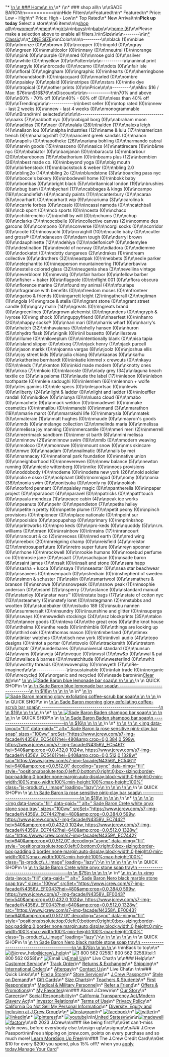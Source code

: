 "*   [\n    \n    ### Home\n    \n    ](/)\n*   /\n*   ### shop all\n    \n\nSADE BARON\n==========\n\nHide Filters\n\nFeatured\n\n*   Featured\n*   Price: Low - High\n*   Price: High - Low\n*   Top Rated\n*   New Arrival\n\n**Pick up today** Select a store\n\n6 items\n\n[shop all](/all/?crawl=no)\n\n[women](/all/womens?crawl=no)\n\n[men](/all/mens?crawl=no)\n\n[girls](/all/girls?crawl=no)\n\n[boys](/all/boys?crawl=no)\n\n[baby](/all/baby?crawl=no)\n\n[home (6)](/all/home?crawl=no)\n\nPlease make a selection above to enable all filters.\n\nSize\n\n\n--------\n\n[*   Classic](/all/?brand=SADE%20BARON&crawl=no&fit=Classic)\n\n[*   ONE SIZE](/all/?brand=SADE%20BARON&crawl=no&size=ONE%20SIZE)\n\nColor\n\n\n---------\n\n[](/all/?brand=SADE%20BARON&crawl=no&l_color=root-black)black (1)\n\nblue (0)\n\nbronze (0)\n\nbrown (0)\n\ncopper (0)\n\ngold (0)\n\ngray (0)\n\ngreen (0)\n\nmulticolor (0)\n\nnavy (0)\n\n[](/all/?brand=SADE%20BARON&crawl=no&l_color=root-neutral)neutral (1)\n\norange (0)\n\npink (0)\n\npurple (0)\n\nred (0)\n\nrose gold (0)\n\nsilver (0)\n\nwhite (0)\n\nyellow (0)\n\nPattern\n\n\n-----------\n\nanimal print (0)\n\nargyle (0)\n\nbrocade (0)\n\ncamo (0)\n\ndots (0)\n\nfair isle (0)\n\nfloral (0)\n\ngingham (0)\n\ngraphic (0)\n\nhearts (0)\n\nherringbone (0)\n\nhoundstooth (0)\n\njacquard (0)\n\nmarled (0)\n\nombre (0)\n\npaisley (0)\n\nplaid (0)\n\nstripes (0)\n\nstars (0)\n\ntie dye (0)\n\ntropical (0)\n\nother prints (0)\n\nPrice\n\n\n---------\n\nMin: $16 / Max: $76\n\n$16$76\n\nDiscount\n\n\n------------\n\n70% and above (0)\n\n60% - 70% off (0)\n\n40% - 60% off (0)\n\nless than 40% off (0)\n\nTrending\n\n\n------------\n\nbest seller (0)\n\ntop rated (0)\n\nnew - last 2 weeks (0)\n\nnew - last 4 weeks (0)\n\nmonogrammable (0)\n\nBrand\n\n1 selected[](/all/?crawl=no)\n\n\n\n\n-----------------------------------------\n\n[](/all/?brand=AAKS,SADE%20BARON&crawl=no)aaks (7)\n\nabbott nyc (0)\n\nabigail borg (0)\n\nabraham moon (0)\n\n[](/all/?brand=ADIDAS,SADE%20BARON&crawl=no)adidas (10)\n\naer (0)\n\n[](/all/?brand=ALALA,SADE%20BARON&crawl=no)alala (28)\n\n[](/all/?brand=ALDEN,SADE%20BARON&crawl=no)alden (17)\n\n[](/all/?brand=ALEXA%20LEIGH,SADE%20BARON&crawl=no)alexa leigh (4)\n\nalison lou (0)\n\n[](/all/?brand=ALPHA%20INDUSTRIES,SADE%20BARON&crawl=no)alpha industries (12)\n\n[](/all/?brand=AME%20%26%20LULU,SADE%20BARON&crawl=no)ame & lulu (17)\n\n[](/all/?brand=AMERICAN%20TRENCH,SADE%20BARON&crawl=no)american trench (8)\n\n[](/all/?brand=ANALOG%3ASHIFT,SADE%20BARON&crawl=no)analog:shift (12)\n\nancient greek sandals (0)\n\nanon (0)\n\napolis (0)\n\n[](/all/?brand=APOTHEKE,SADE%20BARON&crawl=no)apotheke (26)\n\nariana bohling (0)\n\narmando cabral (0)\n\n[](/all/?brand=ARVIN%20GOODS,SADE%20BARON&crawl=no)arvin goods (15)\n\nasceno (0)\n\n[](/all/?brand=ASICS,SADE%20BARON&crawl=no)asics (4)\n\n[](/all/?brand=ATTIRECARE,SADE%20BARON&crawl=no)attirecare (1)\n\nb&me nyc (0)\n\nbabiator (0)\n\nbanjanan (0)\n\n[](/all/?brand=BARACUTA,SADE%20BARON&crawl=no)baracuta (4)\n\n[](/all/?brand=BARBOUR,SADE%20BARON&crawl=no)barbour (20)\n\n[](/all/?brand=BAREBONES,SADE%20BARON&crawl=no)barebones (15)\n\nbathorium (0)\n\n[](/all/?brand=BEAMS%20PLUS,SADE%20BARON&crawl=no)beams plus (12)\n\n[](/all/?brand=BEMBIEN,SADE%20BARON&crawl=no)bembien (26)\n\nbest made co. (0)\n\nbeyond yoga (0)\n\nbig mouth (0)\n\n[](/all/?brand=Birkenstock,SADE%20BARON&crawl=no)birkenstock (11)\n\nblackstock & weber (0)\n\nbling 2.0 (0)\n\n[](/all/?brand=BLING2O,SADE%20BARON&crawl=no)bling2o (14)\n\n[](/all/?brand=BLING%202o,SADE%20BARON&crawl=no)bling 2o (2)\n\n[](/all/?brand=BLUNDSTONE,SADE%20BARON&crawl=no)blundstone (3)\n\nboarding pass nyc (0)\n\nbocce's bakery (0)\n\nbodewell home (0)\n\nbokk baby (0)\n\nbombas (0)\n\n[](/all/?brand=BRIGHT%20BLACK,SADE%20BARON&crawl=no)bright black (5)\n\n[](/all/?brand=BRITANNICAL%20LONDON,SADE%20BARON&crawl=no)britannical london (19)\n\nbrushies (0)\n\nbug bam (0)\n\n[](/all/?brand=BYCHARI,SADE%20BARON&crawl=no)bychari (17)\n\ncabbages & kings (0)\n\n[](/all/?brand=CAMPO,SADE%20BARON&crawl=no)campo (19)\n\n[](/all/?brand=CANDLEFISH,SADE%20BARON&crawl=no)candlefish (4)\n\n[](/all/?brand=CANDY%20PAINTS,SADE%20BARON&crawl=no)candy paints (11)\n\ncanterbury (0)\n\n[](/all/?brand=CARAA,SADE%20BARON&crawl=no)caraa (5)\n\ncarhartt (0)\n\n[](/all/?brand=CARHARTT%20WIP,SADE%20BARON&crawl=no)carhartt wip (9)\n\n[](/all/?brand=CARIUMA,SADE%20BARON&crawl=no)cariuma (3)\n\ncarolina k (0)\n\ncarrie forbes (0)\n\ncasio (0)\n\ncassi namoda (0)\n\n[](/all/?brand=CATCHBALL,SADE%20BARON&crawl=no)catchball (8)\n\ncb sport (0)\n\ncb sports (0)\n\ncesta (0)\n\nchaco (0)\n\n[](/all/?brand=CHILDRENCHIC,SADE%20BARON&crawl=no)childrenchic (7)\n\nchill by will (0)\n\n[](/all/?brand=CHUMS,SADE%20BARON&crawl=no)chums (1)\n\nchup (0)\n\n[](/all/?brand=CLARKS,SADE%20BARON&crawl=no)clarks (7)\n\ncocobelle (0)\n\n[](/all/?brand=COLLECTIVE%20CANVAS,SADE%20BARON&crawl=no)collective canvas (2)\n\ncomme des garcons (0)\n\ncompono (0)\n\nconverse (0)\n\ncorgi socks (0)\n\ncorridor (0)\n\ncote (0)\n\ncoyuchi (0)\n\n[](/all/?brand=CRAIGHILL,SADE%20BARON&crawl=no)craighill (10)\n\ncuclie baby (0)\n\ncutler and gross® (0)\n\ndaneson (0)\n\ndarn tough (0)\n\ndarryl brown (0)\n\n[](/all/?brand=DAUPHINETTE,SADE%20BARON&crawl=no)dauphinette (12)\n\n[](/all/?brand=DEHIYA,SADE%20BARON&crawl=no)dehiya (12)\n\ndelfonics® (0)\n\n[](/all/?brand=DEMYLEE,SADE%20BARON&crawl=no)demylee (1)\n\n[](/all/?brand=DESTINATION,SADE%20BARON&crawl=no)destination (1)\n\ndevold of norway (0)\n\ndiadora (0)\n\ndiemme (0)\n\ndockatot (0)\n\n[](/all/?brand=DOTTY%20DUNGAREES,SADE%20BARON&crawl=no)dotty dungarees (2)\n\n[](/all/?brand=DRAKES,SADE%20BARON&crawl=no)drakes (1)\n\ndream collective (0)\n\n[](/all/?brand=DRUTHERS,SADE%20BARON&crawl=no)druthers (32)\n\neastpak (0)\n\n[](/all/?brand=EBBETS,SADE%20BARON&crawl=no)ebbets (5)\n\nedie parker (0)\n\nelephantito (0)\n\n[](/all/?brand=EPPERSON%20MOUNTAINEERING,SADE%20BARON&crawl=no)epperson mountaineering (10)\n\nerbaviva (0)\n\n[](/all/?brand=ESTELLE%20COLORED%20GLASS,SADE%20BARON&crawl=no)estelle colored glass (32)\n\n[](/all/?brand=EUGENIA%20SHEA,SADE%20BARON&crawl=no)eugenia shea (3)\n\neveliina vintage (0)\n\neverbloom (0)\n\nevolg (0)\n\nfair harbor (0)\n\nfellow barber (0)\n\nfisher + baker (0)\n\nflagpole (0)\n\nflight 001 (0)\n\nflora obscura (0)\n\n[](/all/?brand=FLORENCE%20MARINE,SADE%20BARON&crawl=no)florence marine (2)\n\n[](/all/?brand=FOUND%20MY%20ANIMAL,SADE%20BARON&crawl=no)found my animal (4)\n\nfourlaps (0)\n\nfragrance with benefits (0)\n\nfreedom moses (0)\n\nfronteer (0)\n\ngarbo & friends (0)\n\n[](/all/?brand=GARRETT%20LEIGHT,SADE%20BARON&crawl=no)garrett leight (2)\n\n[](/all/?brand=GATHERALL,SADE%20BARON&crawl=no)gatherall (2)\n\n[](/all/?brand=GITMAN,SADE%20BARON&crawl=no)gitman (1)\n\n[](/all/?brand=GOLA,SADE%20BARON&crawl=no)gola (4)\n\ngrace & stella (0)\n\ngrant stone (0)\n\ngrant street candle (0)\n\n[](/all/?brand=GRAY%20MALIN,SADE%20BARON&crawl=no)gray malin (14)\n\ngreats (0)\n\ngreats brand (0)\n\ngreenlines (0)\n\ngrown alchemist (0)\n\ngrundens (0)\n\ngryph & ivyrose (0)\n\ng shock (0)\n\nguppyfriend (0)\n\nhaerfest (0)\n\n[](/all/?brand=HANRO,SADE%20BARON&crawl=no)hanro (20)\n\nhappy socks® (0)\n\nhari mari (0)\n\nharris wharf (0)\n\nharry's (0)\n\n[](/all/?brand=HATCH,SADE%20BARON&crawl=no)hatch (32)\n\n[](/all/?brand=HAVAIANAS,SADE%20BARON&crawl=no)havaianas (5)\n\nhelly hansen (0)\n\n[](/all/?brand=HURON,SADE%20BARON&crawl=no)huron (5)\n\n[](/all/?brand=HYDRO%20FLASK,SADE%20BARON&crawl=no)hydro flask (9)\n\nignik (0)\n\nil bussetto (0)\n\nillesteva (0)\n\nillume (0)\n\niloveplum (0)\n\nintentionally blank (0)\n\nisa tapia (0)\n\nisland slipper (0)\n\n[](/all/?brand=IXOQ,SADE%20BARON&crawl=no)ixoq (7)\n\n[](/all/?brand=JACK%20HENRY,SADE%20BARON&crawl=no)jack henry (1)\n\njack purcell (0)\n\n[](/all/?brand=JASON%20MARKK,SADE%20BARON&crawl=no)jason markk (1)\n\n[](/all/?brand=JOANNA%20VARGAS,SADE%20BARON&crawl=no)joanna vargas (8)\n\njoolz (0)\n\n[](/all/?brand=JOSHUA%20ELLIS,SADE%20BARON&crawl=no)joshua ellis (3)\n\n[](/all/?brand=JOY%20STREET%20KIDS,SADE%20BARON&crawl=no)joy street kids (9)\n\n[](/all/?brand=Julia%20Chiang,SADE%20BARON&crawl=no)julia chiang (6)\n\nkaanas (0)\n\nkarhu (0)\n\nkatherine bernhardt (0)\n\nkatie kimmel x crewcuts (0)\n\n[](/all/?brand=KAYU,SADE%20BARON&crawl=no)kayu (15)\n\n[](/all/?brand=KEDS,SADE%20BARON&crawl=no)keds (1)\n\nkenton (0)\n\nkid made modern (0)\n\n[](/all/?brand=KNOTTY%20ONES,SADE%20BARON&crawl=no)knotty ones (6)\n\n[](/all/?brand=KOA,SADE%20BARON&crawl=no)koa (7)\n\nkoio (0)\n\nlacoste (0)\n\n[](/all/?brand=LADY%20GREY,SADE%20BARON&crawl=no)lady grey (34)\n\n[](/all/?brand=LAGUNA%20BEACH%20TEXTILE%20CO,SADE%20BARON&crawl=no)laguna beach textile co (3)\n\n[](/all/?brand=LA%20PALOMA,SADE%20BARON&crawl=no)la paloma (13)\n\n[](/all/?brand=LAUDE%20THE%20LABEL,SADE%20BARON&crawl=no)laude the label (17)\n\nlebon (0)\n\nlebon toothpaste (0)\n\nlele sadoughi (0)\n\n[](/all/?brand=LEMLEM,SADE%20BARON&crawl=no)lemlem (66)\n\nlennon + wolfe (0)\n\nles gamins (0)\n\nle specs (0)\n\nlesportsac (0)\n\nlewis (0)\n\n[](/all/?brand=LIBERTY,SADE%20BARON&crawl=no)liberty (24)\n\nlight & ladder (0)\n\n[](/all/?brand=LIGHT%20AND%20LADDER,SADE%20BARON&crawl=no)light and ladder (8)\n\nloeffler randall (0)\n\nludlow (0)\n\nlunya (0)\n\n[](/all/?brand=LUSSO%20CLOUD,SADE%20BARON&crawl=no)lusso cloud (8)\n\nmabo (0)\n\n[](/all/?brand=MACHETE,SADE%20BARON&crawl=no)machete (9)\n\nmack weldon (0)\n\nmadewell (0)\n\nmake cosmetics (0)\n\nmalibu (0)\n\nmanebi (0)\n\n[](/all/?brand=MANTL,SADE%20BARON&crawl=no)mantl (3)\n\n[](/all/?brand=MARATHON,SADE%20BARON&crawl=no)marathon (19)\n\nmarie marot (0)\n\nmarrakshi life (0)\n\nmarysia (0)\n\n[](/all/?brand=MATEK,SADE%20BARON&crawl=no)matek (5)\n\n[](/all/?brand=MATERAIE,SADE%20BARON&crawl=no)materaie (1)\n\nmatt hughes (0)\n\nmaude (0)\n\nmayron's goods (0)\n\nmds (0)\n\n[](/all/?brand=MELANGE%20COLLECTION,SADE%20BARON&crawl=no)melange collection (2)\n\nmelinda maria (0)\n\nmelissa (0)\n\n[](/all/?brand=MELISSA%20JOY%20MANNING,SADE%20BARON&crawl=no)melissa joy manning (3)\n\nmercantile (0)\n\n[](/all/?brand=MERI%20MERI,SADE%20BARON&crawl=no)meri meri (2)\n\n[](/all/?brand=MERRELL,SADE%20BARON&crawl=no)merrell (3)\n\n[](/all/?brand=MERRIMACK%20SANDBORN,SADE%20BARON&crawl=no)merrimack sandborn (1)\n\n[](/all/?brand=MER%20ST%20BARTH,SADE%20BARON&crawl=no)mer st barth (8)\n\n[](/all/?brand=MINI%20MELISSA,SADE%20BARON&crawl=no)mini melissa (2)\n\n[](/all/?brand=MINNOW,SADE%20BARON&crawl=no)minnow (21)\n\n[](/all/?brand=MINNOW%20SWIM,SADE%20BARON&crawl=no)minnow swim (19)\n\nmlb (0)\n\nmodern weaving (0)\n\nmoloco (0)\n\nmonrowe (0)\n\nmount snow (0)\n\n[](/all/?brand=MS%20SKINCARE,SADE%20BARON&crawl=no)ms skincare (5)\n\nmwc (0)\n\nnaadam (0)\n\n[](/all/?brand=NAILMATIC,SADE%20BARON&crawl=no)nailmatic (6)\n\n[](/all/?brand=NAILS%20BY%20MEI,SADE%20BARON&crawl=no)nails by mei (6)\n\nnannacay (0)\n\nnational park foundation (0)\n\nnative union (0)\n\nneighborhood (0)\n\nnevereven (0)\n\n[](/all/?brand=New%20Balance,SADE%20BARON&crawl=no)new balance (5)\n\nnewton running (0)\n\nnicole wittenberg (0)\n\nnike (0)\n\nnocs provisions (0)\n\n[](/all/?brand=ODDOBODY,SADE%20BARON&crawl=no)oddobody (4)\n\nodeme (0)\n\n[](/all/?brand=ODETTE%20NEW%20YORK,SADE%20BARON&crawl=no)odette new york (26)\n\nold soldier (0)\n\nolio e osso (0)\n\n[](/all/?brand=OLIPHANT,SADE%20BARON&crawl=no)oliphant (38)\n\nomnigod (0)\n\nomy (0)\n\n[](/all/?brand=ONIA,SADE%20BARON&crawl=no)onia (38)\n\nonia swim (0)\n\nonitsuka (0)\n\nonly ny (0)\n\n[](/all/?brand=OOKIOH,SADE%20BARON&crawl=no)ookioh (6)\n\noxford pennant (0)\n\npaisley magic (0)\n\npantherella (0)\n\npaper project (0)\n\n[](/all/?brand=PARABOOT,SADE%20BARON&crawl=no)paraboot (4)\n\nparavel (0)\n\npatricks (0)\n\npatt'touch (0)\n\n[](/all/?brand=PAULA%20MENDOZA,SADE%20BARON&crawl=no)paula mendoza (1)\n\n[](/all/?brand=PEACE%20CABIN,SADE%20BARON&crawl=no)peace cabin (4)\n\npeak ice works (0)\n\npeanuts (0)\n\npehr (0)\n\n[](/all/?brand=PENDLETON,SADE%20BARON&crawl=no)pendleton (7)\n\npetite hailey (0)\n\npetite n pretty (0)\n\n[](/all/?brand=PETITE%20PLUME,SADE%20BARON&crawl=no)petite plume (177)\n\npetit peony (0)\n\npinch provisions (0)\n\npioneer (0)\n\nplace nationale (0)\n\npoint sur (0)\n\npoolside (0)\n\npopupshop (0)\n\nprimary (0)\n\nprinkshop (0)\n\nprintworks (0)\n\npro keds (0)\n\npro-keds (0)\n\n[](/all/?brand=QUODDY,SADE%20BARON&crawl=no)quoddy (5)\n\nr.m. williams (0)\n\nraen (0)\n\nrainbow (0)\n\n[](/all/?brand=RAINS,SADE%20BARON&crawl=no)rains (17)\n\nrancourt (0)\n\n[](/all/?brand=RANCOURT%20%26%20CO,SADE%20BARON&crawl=no)rancourt & co (2)\n\n[](/all/?brand=RECESS,SADE%20BARON&crawl=no)recess (8)\n\nred earth (0)\n\nred wing (0)\n\n[](/all/?brand=REEBOK,SADE%20BARON&crawl=no)reebok (20)\n\nreigning champ (0)\n\n[](/all/?brand=REISFIELD,SADE%20BARON&crawl=no)reisfield (4)\n\n[](/all/?brand=REISTOR,SADE%20BARON&crawl=no)reistor (21)\n\nretrosuperfuture (0)\n\nretro super future (0)\n\nreyn spooner (0)\n\nrhone (0)\n\nrockwell (0)\n\nrookie humans (0)\n\nrosebud perfume co (0)\n\nrosie jane (0)\n\n[](/all/?brand=SAALT,SADE%20BARON&crawl=no)saalt (7)\n\nsachajuan (0)\n\n[](/all/?crawl=no)sade baron (6)\n\n[](/all/?brand=SADE%20BARON,SAINT%20JAMES&crawl=no)saint james (1)\n\nsalt (0)\n\nsalt and stone (0)\n\nsara happ (0)\n\nsasha + lucca (0)\n\n[](/all/?brand=SADE%20BARON,SAYA&crawl=no)saya (1)\n\nseastar (0)\n\nsea star beachwear (0)\n\nseavees (0)\n\nsempach (0)\n\nshedrain (0)\n\nshepherd of sweden (0)\n\n[](/all/?brand=SADE%20BARON,SIMON%20%26%20SCHUSTER&crawl=no)simon & schuster (1)\n\nskin (0)\n\nsmartwool (0)\n\n[](/all/?brand=SADE%20BARON,SMATHERS%20%26%20BRANSON&crawl=no)smathers & branson (1)\n\nsnowe (0)\n\nsnowpeak (0)\n\n[](/all/?brand=SADE%20BARON,SNOW%20PEAK&crawl=no)snow peak (11)\n\nsophie anderson (0)\n\n[](/all/?brand=SADE%20BARON,SOREL&crawl=no)sorel (2)\n\n[](/all/?brand=SADE%20BARON,SPERRY&crawl=no)sperry (7)\n\nstance (0)\n\n[](/all/?brand=SADE%20BARON,STANDARD%20MANUAL&crawl=no)standard manual (1)\n\nstanley (0)\n\nstar wars™ (0)\n\n[](/all/?brand=SADE%20BARON,STATE%20BAGS&crawl=no)state bags (17)\n\n[](/all/?brand=SADE%20BARON,STATE%20OF%20COTTON%20NYC&crawl=no)state of cotton nyc (13)\n\n[](/all/?brand=SADE%20BARON,STEAMERY&crawl=no)steamery (5)\n\nstefy loret (0)\n\n[](/all/?brand=SADE%20BARON,STEGMANN&crawl=no)stegmann (2)\n\nstubbs and wootten (0)\n\n[](/all/?brand=SADE%20BARON,STUDEBAKER&crawl=no)studebaker (6)\n\n[](/all/?brand=SADE%20BARON,STUDIO%20189&crawl=no)studio 189 (3)\n\nsubu nannen (0)\n\nsummersalt (0)\n\nsundry (0)\n\nsunshine and glitter (0)\n\n[](/all/?brand=SADE%20BARON,SUPERGA&crawl=no)superga (8)\n\nsways (0)\n\n[](/all/?brand=SADE%20BARON,SWEDISH%20STOCKINGS&crawl=no)swedish stockings (24)\n\n[](/all/?brand=SADE%20BARON,SZ%20BLOCKPRINTS&crawl=no)sz blockprints (35)\n\n[](/all/?brand=SADE%20BARON,TALON&crawl=no)talon (12)\n\n[](/all/?brand=SADE%20BARON,TANNER%20GOODS&crawl=no)tanner goods (3)\n\n[](/all/?brand=SADE%20BARON,TEVA&crawl=no)teva (4)\n\nthe great eros (0)\n\nthe knot house (0)\n\nthelma (0)\n\nthe reeds (0)\n\nthimble (0)\n\nthings are looking up (0)\n\nthird oak (0)\n\nthomas mason (0)\n\ntimberland (0)\n\ntimex (0)\n\ntinker watches (0)\n\n[](/all/?brand=SADE%20BARON,TISCH%20NEW%20YORK&crawl=no)tisch new york (8)\n\n[](/all/?brand=SADE%20BARON,TIVOLI%20AUDIO&crawl=no)tivoli audio (4)\n\ntopo designs (0)\n\ntot a porter (0)\n\ntovolo (0)\n\ntracksmith (0)\n\n[](/all/?brand=SADE%20BARON,TRETORN&crawl=no)tretorn (3)\n\n[](/all/?brand=SADE%20BARON,TSPTR&crawl=no)tsptr (3)\n\nunderbares (0)\n\nuniversal standard (0)\n\n[](/all/?brand=SADE%20BARON,UNSUN&crawl=no)unsun (4)\n\nvans (0)\n\n[](/all/?brand=SADE%20BARON,VEJA&crawl=no)veja (4)\n\nveque (0)\n\n[](/all/?brand=SADE%20BARON,VSSL&crawl=no)vssl (1)\n\nw&p (0)\n\n[](/all/?brand=SADE%20BARON,WAL%20%26%20PAI&crawl=no)wal & pai (2)\n\nwallace & barnes (0)\n\nwatchitude (0)\n\nwesterlind (0)\n\nwhit (0)\n\nworthy threads (0)\n\nwovenplay (0)\n\n[](/all/?brand=SADE%20BARON,WYETH&crawl=no)wyeth (7)\n\nRe-imagined\n\n\n---------------\n\nsustainable (0)\n\nfair trade (0)\n\norganic (0)\n\nrecycled (0)\n\norganic and recycled (0)\n\nsade baron[](/all/?crawl=no)\n\n[Clear All](/all/?crawl=no)\n\n*   [\n    \n    ![ Sade Baron blue lemonade bar soap](https://www.jcrew.com/s7-img-facade/N4353_BL0021?hei=640&crop=0,0,512,0)\n    \n    \n    \n    ](/p/home/categories/beauty-and-wellness/body-care/sade-baron-blue-lemonade-bar-soap/N4353?display=standard&fit=Classic&color_name=blue&colorProductCode=N4353)\n    \n    QUICK SHOP\n    \n    [\n    \n    Sade Baron blue lemonade bar soap\n    ---------------------------------\n    \n    $18\n    \n    \n    \n    ](/p/home/categories/beauty-and-wellness/body-care/sade-baron-blue-lemonade-bar-soap/N4353?display=standard&fit=Classic&color_name=blue&colorProductCode=N4353)\n    \n*   [\n    \n    ![ Sade Baron morning glory exfoliating coffee-scrub bar soap](https://www.jcrew.com/s7-img-facade/N4354_BR0984?hei=640&crop=0,0,512,0)\n    \n    \n    \n    ](/p/home/categories/beauty-and-wellness/body-care/sade-baron-morning-glory-exfoliating-coffee-scrub-bar-soap/N4354?display=standard&fit=Classic&color_name=brown&colorProductCode=N4354)\n    \n    QUICK SHOP\n    \n    [\n    \n    Sade Baron morning glory exfoliating coffee-scrub bar soap\n    ----------------------------------------------------------\n    \n    $16\n    \n    \n    \n    ](/p/home/categories/beauty-and-wellness/body-care/sade-baron-morning-glory-exfoliating-coffee-scrub-bar-soap/N4354?display=standard&fit=Classic&color_name=brown&colorProductCode=N4354)\n    \n*   [\n    \n    ![ Sade Baron Baden shampoo bar soap](https://www.jcrew.com/s7-img-facade/N4357_EB2537?hei=640&crop=0,0,512,0)\n    \n    \n    \n    ](/p/home/categories/beauty-and-wellness/body-care/sade-baron-baden-shampoo-bar-soap/N4357?display=standard&fit=Classic&color_name=cream&colorProductCode=N4357)\n    \n    QUICK SHOP\n    \n    [\n    \n    Sade Baron Baden shampoo bar soap\n    ---------------------------------\n    \n    $16\n    \n    \n    \n    ](/p/home/categories/beauty-and-wellness/body-care/sade-baron-baden-shampoo-bar-soap/N4357?display=standard&fit=Classic&color_name=cream&colorProductCode=N4357)\n    \n*   [\n    \n    ![ Sade Baron la rose sensitive pink-clay bar soap](data:image/gif;base64,R0lGODlhAQABAIAAAAAAAP///yH5BAEAAAAALAAAAAABAAEAAAIBRAA7)\n    \n    <img data-layout=\"fill\" data-qaid=\"\" alt=\" Sade Baron la rose sensitive pink-clay bar soap\" sizes=\"100vw\" srcSet=\"https://www.jcrew.com/s7-img-facade/N4356\\_EC5461?hei=480&amp;crop=0,0,384,0 599w, https://www.jcrew.com/s7-img-facade/N4356\\_EC5461?hei=540&amp;crop=0,0,432,0 1024w, https://www.jcrew.com/s7-img-facade/N4356\\_EC5461?hei=640&amp;crop=0,0,512,0 1328w\" src=\"https://www.jcrew.com/s7-img-facade/N4356\\_EC5461?hei=640&amp;crop=0,0,512,0\" decoding=\"async\" data-nimg=\"fill\" style=\"position:absolute;top:0;left:0;bottom:0;right:0;box-sizing:border-box;padding:0;border:none;margin:auto;display:block;width:0;height:0;min-width:100%;max-width:100%;min-height:100%;max-height:100%\" class=\"js-product\\_\\_image\" loading=\"lazy\"/>\n    \n    \n    \n    \n    \n    ](/p/home/categories/beauty-and-wellness/body-care/sade-baron-la-rose-sensitive-pink-clay-bar-soap/N4356?display=standard&fit=Classic&color_name=pink&colorProductCode=N4356)\n    \n    QUICK SHOP\n    \n    [\n    \n    Sade Baron la rose sensitive pink-clay bar soap\n    -----------------------------------------------\n    \n    $18\n    \n    \n    \n    ](/p/home/categories/beauty-and-wellness/body-care/sade-baron-la-rose-sensitive-pink-clay-bar-soap/N4356?display=standard&fit=Classic&color_name=pink&colorProductCode=N4356)\n    \n*   [\n    \n    ![ Sade Baron Crete white onyx stone soap tray](data:image/gif;base64,R0lGODlhAQABAIAAAAAAAP///yH5BAEAAAAALAAAAAABAAEAAAIBRAA7)\n    \n    <img data-layout=\"fill\" data-qaid=\"\" alt=\" Sade Baron Crete white onyx stone soap tray\" sizes=\"100vw\" srcSet=\"https://www.jcrew.com/s7-img-facade/N4359\\_EC7442?hei=480&amp;crop=0,0,384,0 599w, https://www.jcrew.com/s7-img-facade/N4359\\_EC7442?hei=540&amp;crop=0,0,432,0 1024w, https://www.jcrew.com/s7-img-facade/N4359\\_EC7442?hei=640&amp;crop=0,0,512,0 1328w\" src=\"https://www.jcrew.com/s7-img-facade/N4359\\_EC7442?hei=640&amp;crop=0,0,512,0\" decoding=\"async\" data-nimg=\"fill\" style=\"position:absolute;top:0;left:0;bottom:0;right:0;box-sizing:border-box;padding:0;border:none;margin:auto;display:block;width:0;height:0;min-width:100%;max-width:100%;min-height:100%;max-height:100%\" class=\"js-product\\_\\_image\" loading=\"lazy\"/>\n    \n    \n    \n    \n    \n    ](/p/home/categories/beauty-and-wellness/body-care/sade-baron-crete-white-onyx-stone-soap-tray/N4359?display=standard&fit=Classic&color_name=white-multi&colorProductCode=N4359)\n    \n    QUICK SHOP\n    \n    [\n    \n    Sade Baron Crete white onyx stone soap tray\n    -------------------------------------------\n    \n    $75\n    \n    \n    \n    ](/p/home/categories/beauty-and-wellness/body-care/sade-baron-crete-white-onyx-stone-soap-tray/N4359?display=standard&fit=Classic&color_name=white-multi&colorProductCode=N4359)\n    \n*   [\n    \n    ![ Sade Baron Nero black marble stone soap tray](data:image/gif;base64,R0lGODlhAQABAIAAAAAAAP///yH5BAEAAAAALAAAAAABAAEAAAIBRAA7)\n    \n    <img data-layout=\"fill\" data-qaid=\"\" alt=\" Sade Baron Nero black marble stone soap tray\" sizes=\"100vw\" srcSet=\"https://www.jcrew.com/s7-img-facade/N4358\\_EF0043?hei=480&amp;crop=0,0,384,0 599w, https://www.jcrew.com/s7-img-facade/N4358\\_EF0043?hei=540&amp;crop=0,0,432,0 1024w, https://www.jcrew.com/s7-img-facade/N4358\\_EF0043?hei=640&amp;crop=0,0,512,0 1328w\" src=\"https://www.jcrew.com/s7-img-facade/N4358\\_EF0043?hei=640&amp;crop=0,0,512,0\" decoding=\"async\" data-nimg=\"fill\" style=\"position:absolute;top:0;left:0;bottom:0;right:0;box-sizing:border-box;padding:0;border:none;margin:auto;display:block;width:0;height:0;min-width:100%;max-width:100%;min-height:100%;max-height:100%\" class=\"js-product\\_\\_image\" loading=\"lazy\"/>\n    \n    \n    \n    \n    \n    ](/p/home/categories/beauty-and-wellness/body-care/sade-baron-nero-black-marble-stone-soap-tray/N4358?display=standard&fit=Classic&color_name=black-multi&colorProductCode=N4358)\n    \n    QUICK SHOP\n    \n    [\n    \n    Sade Baron Nero black marble stone soap tray\n    --------------------------------------------\n    \n    $75\n    \n    \n    \n    ](/p/home/categories/beauty-and-wellness/body-care/sade-baron-nero-black-marble-stone-soap-tray/N4358?display=standard&fit=Classic&color_name=black-multi&colorProductCode=N4358)\n    \n\nBack to top\n\n*   ![@jcrew_help](/next-static/images/sidecar-modules/footer/twitter-2.svg)[@jcrew\\_help](https://twitter.com/jcrew_help)\n*   ![1 800 562 0258](/next-static/images/sidecar-modules/footer/phone-2.svg)[1 800 562 0258](tel:1 800 562 0258)\n*   ![Email Us](/next-static/images/sidecar-modules/footer/email.svg)[Email Us](mailto:help@jcrew.com)\n*   Live Chat\n    \n\n### Help\n\n*   [Customer Service](/help/customer-service)\n*   [Track Order](/help/order-status)\n*   [Returns & Exchanges](/help/returns-exchanges)\n*   [Shipping](/help/shipping-handling)\n*   [International Orders](/help/international-orders)\n*   [Afterpay](/afterpay-faq)\n*   [Contact Us](/help/contact-us)\n*   Live Chat\n    \n\n### Quick Links\n\n*   [Find a Store](https://stores.jcrew.com/search)\n*   [Store Services](/s/store-services)\n*   [J.Crew Passport](/s/rewards)\n*   [Style on Demand](/s/style-on-demand)\n*   [Gift Cards](/help/gift-card)\n*   [Size Charts](/r/size-charts)\n*   [Teachers & Students](/s/teacher-student-discount)\n*   [First Responders](/s/military-medical-first-responder-discount)\n*   [Medical & Military Personnel](/s/military-medical-first-responder-discount)\n*   [Refer a Friend](/share)\n*   [Offers & Promotions](/best-deals)\n*   [My Favorites](/favorites)\n\n### About J.Crew\n\n*   [Our Story](/s/aboutus)\n*   [Careers](https://jobs.jcrew.com)\n*   [Social Responsibility](/s/corporate-responsibility)\n*   [California Transparency Act/Modern Slavery Act](/s/CSR-california-transparency-act)\n*   [Investor Relations](https://investors.jcrew.com)\n*   [Terms of Use](/help/terms-of-use)\n*   [Privacy Policy](/help/privacy-policy)\n*   [California Do Not Sell My Personal Information](https://jcrew.clarip.com/dsr/create?brand=jcrew&type=3)\n*   [Diversity, Equity and Inclusion at J.Crew Group](/s/diversity-equity-inclusion)\n\n*   [![instagram](/next-static/images/sidecar-modules/footer/instagram-2.svg)](http://instagram.com/jcrew)\n*   [![facebook](/next-static/images/sidecar-modules/footer/facebook-2.svg)](https://www.facebook.com/jcrew)\n*   [![twitter](/next-static/images/sidecar-modules/footer/twitter-2.svg)](https://twitter.com/jcrew)\n*   [![linkedin](/next-static/images/sidecar-modules/footer/linkedin.svg)](https://www.linkedin.com/company/j-crew)\n*   [![pinterest](/next-static/images/sidecar-modules/footer/pinterest-2.svg)](http://pinterest.com/jcrew/)\n*   [![youtube](/next-static/images/sidecar-modules/footer/youtube-2.svg)](http://www.youtube.com/user/jcrewinsider)\n\n[United States\n\n](/r/context-chooser)\n\n[![madewell](/next-static/images/sidecar-modules/footer/madewell.svg)](https://www.madewell.com)[![factory](/next-static/images/sidecar-modules/navigation/jcrew-factory-logo-black.svg)](https://factory.jcrew.com)\n\n© 2023 J.Crew\n\n### like being first?\n\nGet can't-miss style news, before everybody else.\n\nsign up\n\nsignup\n\n### J.Crew Passport\n\nFree shipping on jcrew.com, points on every purchase and so much more! [Learn More](/s/rewards)[Sign Up Free](/?register=true)\n\n### The J.Crew Credit Card\n\nGet $10 for every $200 you spend, plus 15% off\\* when you [apply today.](/s/credit-card)[Manage Your Card](https://d.comenity.net/jcrew/)"